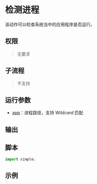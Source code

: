 # 检测进程 
该动作可以检查系统当中的应用程序是否运行。

## 权限
> 无要求

## 子流程

> 不支持

## 运行参数

* [app](../../types/Path.md)：进程路径，支持 *Wildcard* 匹配


## 输出



## 脚本

```python
import simple;

```

## 示例